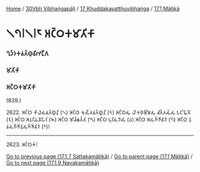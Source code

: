 
[Home](/) / [30Vbh Vibhaṅgapāḷi](/tipitaka/30Vbh.md) / [17 Khuddakavatthuvibhaṅga](/tipitaka/30Vbh/17.md) / [17.1 Mātikā](/tipitaka/30Vbh/17/17.1.md)

# 𑁧𑁭𑁇𑁧𑁇𑁮 𑀅𑀝𑁆𑀞𑀓𑀫𑀸𑀢𑀺𑀓𑀸

### 𑀔𑀼𑀤𑁆𑀤𑀓𑀯𑀢𑁆𑀣𑀼𑀯𑀺𑀪𑀗𑁆𑀕

### 𑀫𑀸𑀢𑀺𑀓𑀸

### 𑀅𑀝𑁆𑀞𑀓𑀫𑀸𑀢𑀺𑀓𑀸

(839.)

2622\. 𑀅𑀝𑁆𑀞 𑀓𑀺𑀮𑁂𑀲𑀯𑀢𑁆𑀣𑀽𑀦𑀺 (𑁧) 𑀅𑀝𑁆𑀞 𑀓𑀼𑀲𑀻𑀢𑀯𑀢𑁆𑀣𑀽𑀦𑀺 (𑁨) 𑀅𑀝𑁆𑀞𑀲𑀼 𑀮𑁄𑀓𑀥𑀫𑁆𑀫𑁂𑀲𑀼 𑀘𑀺𑀢𑁆𑀢𑀲𑁆𑀲 𑀧𑀝𑀺𑀖𑀸𑀢𑁄 (𑁩) 𑀅𑀝𑁆𑀞 𑀅𑀦𑀭𑀺𑀬𑀯𑁄𑀳𑀸𑀭𑀸 (𑁪) 𑀅𑀝𑁆𑀞 𑀫𑀺𑀘𑁆𑀙𑀢𑁆𑀢𑀸 (𑁫) 𑀅𑀝𑁆𑀞 𑀧𑀼𑀭𑀺𑀲𑀤𑁄𑀲𑀸 (𑁬) 𑀅𑀝𑁆𑀞 𑀅𑀲𑀜𑁆𑀜𑀺𑀯𑀸𑀤𑀸 (𑁭) 𑀅𑀝𑁆𑀞 𑀦𑁂𑀯𑀲𑀜𑁆𑀜𑀺𑀦𑀸𑀲𑀜𑁆𑀜𑀺𑀯𑀸𑀤𑀸 (𑁮)𑁇

---

2623\. 𑀅𑀝𑁆𑀞𑀓𑀁𑁇



[Go to previous page (17.1.7 Sattakamātikā)](/tipitaka/30Vbh/17/17.1/17.1.7.md) / [Go to parent page (17.1 Mātikā)](/tipitaka/30Vbh/17/17.1.md) / [Go to next page (17.1.9 Navakamātikā)](/tipitaka/30Vbh/17/17.1/17.1.9.md)


